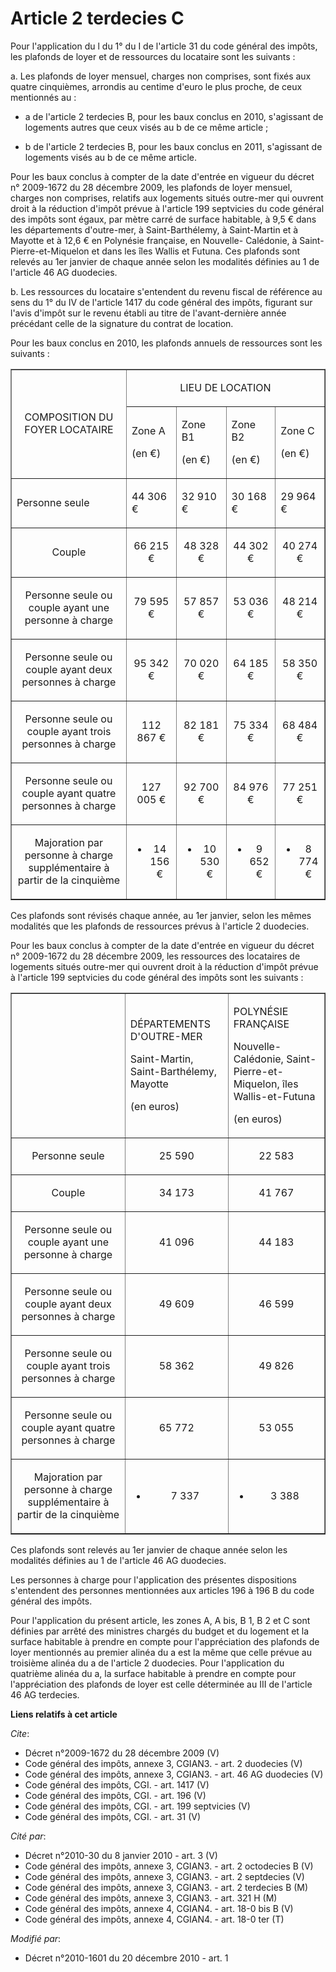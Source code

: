 # Article 2 terdecies C

Pour l'application du l du 1° du I de l'article 31 du code général des impôts, les plafonds de loyer et de ressources du
locataire sont les suivants : 

a. Les plafonds de loyer mensuel, charges non comprises, sont fixés aux quatre cinquièmes, arrondis au centime d'euro le plus
proche, de ceux mentionnés au :

- a de l'article 2 terdecies B, pour les baux conclus en 2010, s'agissant de logements autres que ceux visés au b de ce même
article ;

- b de l'article 2 terdecies B, pour les baux conclus en 2011, s'agissant de logements visés au b de ce même article. 

Pour les baux conclus à compter de la date d'entrée en vigueur du décret n° 2009-1672 du 28 décembre 2009, les plafonds de
loyer mensuel, charges non comprises, relatifs aux logements situés outre-mer qui ouvrent droit à la réduction d'impôt prévue
à l'article 199 septvicies du code général des impôts sont égaux, par mètre carré de surface habitable, à 9,5 € dans les
départements d'outre-mer, à Saint-Barthélemy, à Saint-Martin et à Mayotte et à 12,6 € en Polynésie française, en Nouvelle-
Calédonie, à Saint-Pierre-et-Miquelon et dans les îles Wallis et Futuna. Ces plafonds sont relevés au 1er janvier de chaque
année selon les modalités définies au 1 de l'article 46 AG duodecies. 

b. Les ressources du locataire s'entendent du revenu fiscal de référence au sens du 1° du IV de l'article 1417 du code
général des impôts, figurant sur l'avis d'impôt sur le revenu établi au titre de l'avant-dernière année précédant celle de la
signature du contrat de location. 

Pour les baux conclus en 2010, les plafonds annuels de ressources sont les suivants : 

<table width="750" border="1" align="center">
  <tbody>
    <tr>
      <td rowspan="2" align="center">

COMPOSITION DU FOYER LOCATAIRE 

</td>
      <td colspan="4" align="center">

LIEU DE LOCATION 

</td>
    </tr>
    <tr>
      <td>

Zone A 

(en €) 

</td>
      <td>

Zone B1 

(en €) 

</td>
      <td>

Zone B2 

(en €) 

</td>
      <td>

Zone C 

(en €) 

</td>
    </tr>
    <tr>
      <td>

Personne seule 

</td>
      <td>

44 306 € 

</td>
      <td>

32 910 € 

</td>
      <td>

30 168 € 

</td>
      <td>

29 964 € 

</td>
    </tr>
    <tr>
      <td align="center">

Couple 

</td>
      <td align="center">

66 215 € 

</td>
      <td align="center">

48 328 € 

</td>
      <td align="center">

44 302 € 

</td>
      <td align="center">

40 274 € 

</td>
    </tr>
    <tr>
      <td align="center">

Personne seule ou couple ayant une personne à charge 

</td>
      <td align="center">

79 595 € 

</td>
      <td align="center">

57 857 € 

</td>
      <td align="center">

53 036 € 

</td>
      <td align="center">

48 214 € 

</td>
    </tr>
    <tr>
      <td align="center">

Personne seule ou couple ayant deux personnes à charge 

</td>
      <td align="center">

95 342 € 

</td>
      <td align="center">

70 020 € 

</td>
      <td align="center">

64 185 € 

</td>
      <td align="center">

58 350 € 

</td>
    </tr>
    <tr>
      <td align="center">

Personne seule ou couple ayant trois personnes à charge 

</td>
      <td align="center">

112 867 € 

</td>
      <td align="center">

82 181 € 

</td>
      <td align="center">

75 334 € 

</td>
      <td align="center">

68 484 € 

</td>
    </tr>
    <tr>
      <td align="center">

Personne seule ou couple ayant quatre personnes à charge 

</td>
      <td align="center">

127 005 € 

</td>
      <td align="center">

92 700 € 

</td>
      <td align="center">

84 976 € 

</td>
      <td align="center">

77 251 € 

</td>
    </tr>
    <tr>
      <td align="center">

Majoration par personne à charge supplémentaire à partir de la cinquième 

</td>
      <td align="center">

+ 14 156 € 

</td>
      <td align="center">

+ 10 530 € 

</td>
      <td align="center">

+ 9 652 € 

</td>
      <td align="center">

+ 8 774 € 

</td>
    </tr>
  </tbody>
</table>

Ces plafonds sont révisés chaque année, au 1er janvier, selon les mêmes modalités que les plafonds de ressources prévus à
l'article 2 duodecies. 

Pour les baux conclus à compter de la date d'entrée en vigueur du décret n° 2009-1672 du 28 décembre 2009, les ressources des
locataires de logements situés outre-mer qui ouvrent droit à la réduction d'impôt prévue à l'article 199 septvicies du code
général des impôts sont les suivants : 

<table align="center" width="750" border="1">
  <tbody>
    <tr>
      <td>

</td>
      <td>

DÉPARTEMENTS D'OUTRE-MER 

Saint-Martin, Saint-Barthélemy, Mayotte 

(en euros) 

</td>
      <td>

POLYNÉSIE FRANÇAISE 

Nouvelle-Calédonie, Saint-Pierre-et-Miquelon, îles Wallis-et-Futuna 

(en euros) 

</td>
    </tr>
    <tr>
      <td align="center">

Personne seule 

</td>
      <td align="center">

25 590 

</td>
      <td align="center">

22 583 

</td>
    </tr>
    <tr>
      <td align="center">

Couple 

</td>
      <td align="center">

34 173 

</td>
      <td align="center">

41 767 

</td>
    </tr>
    <tr>
      <td align="center">

Personne seule ou couple ayant une personne à charge 

</td>
      <td align="center">

41 096 

</td>
      <td align="center">

44 183 

</td>
    </tr>
    <tr>
      <td align="center">

Personne seule ou couple ayant deux personnes à charge 

</td>
      <td align="center">

49 609 

</td>
      <td align="center">

46 599 

</td>
    </tr>
    <tr>
      <td align="center">

Personne seule ou couple ayant trois personnes à charge 

</td>
      <td align="center">

58 362 

</td>
      <td align="center">

49 826 

</td>
    </tr>
    <tr>
      <td align="center">

Personne seule ou couple ayant quatre personnes à charge 

</td>
      <td align="center">

65 772 

</td>
      <td align="center">

53 055 

</td>
    </tr>
    <tr>
      <td align="center">

Majoration par personne à charge supplémentaire à partir de la cinquième 

</td>
      <td align="center">

+ 7 337 

</td>
      <td align="center">

+ 3 388 

</td>
    </tr>
  </tbody>
</table>

Ces plafonds sont relevés au 1er janvier de chaque année selon les modalités définies au 1 de l'article 46 AG duodecies. 

Les personnes à charge pour l'application des présentes dispositions s'entendent des personnes mentionnées aux articles 196 à
196 B du code général des impôts. 

Pour l'application du présent article, les zones A, A bis, B 1, B 2 et C sont définies par arrêté des ministres chargés du
budget et du logement et la surface habitable à prendre en compte pour l'appréciation des plafonds de loyer mentionnés au
premier alinéa du a est la même que celle prévue au troisième alinéa du a de l'article 2 duodecies. Pour l'application du
quatrième alinéa du a, la surface habitable à prendre en compte pour l'appréciation des plafonds de loyer est celle
déterminée au III de l'article 46 AG terdecies.

**Liens relatifs à cet article**

_Cite_:

  - Décret n°2009-1672 du 28 décembre 2009 (V)
  - Code général des impôts, annexe 3, CGIAN3. - art. 2 duodecies (V)
  - Code général des impôts, annexe 3, CGIAN3. - art. 46 AG duodecies (V)
  - Code général des impôts, CGI. - art. 1417 (V)
  - Code général des impôts, CGI. - art. 196 (V)
  - Code général des impôts, CGI. - art. 199 septvicies (V)
  - Code général des impôts, CGI. - art. 31 (V)

_Cité par_:

  - Décret n°2010-30 du 8 janvier 2010 - art. 3 (V)
  - Code général des impôts, annexe 3, CGIAN3. - art. 2 octodecies B (V)
  - Code général des impôts, annexe 3, CGIAN3. - art. 2 septdecies (V)
  - Code général des impôts, annexe 3, CGIAN3. - art. 2 terdecies B (M)
  - Code général des impôts, annexe 3, CGIAN3. - art. 321 H (M)
  - Code général des impôts, annexe 4, CGIAN4. - art. 18-0 bis B (V)
  - Code général des impôts, annexe 4, CGIAN4. - art. 18-0 ter (T)

_Modifié par_:

  - Décret n°2010-1601 du 20 décembre 2010 - art. 1
